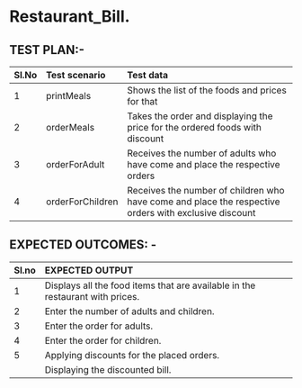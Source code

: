 # Restaurant_Bill. 

## TEST PLAN:-

| Sl.No | Test scenario| Test data |
|:----|:------------|:--------|
|1| printMeals| Shows the list of the foods and prices for that|
|2|orderMeals|  Takes the order and displaying the price for the ordered foods with discount|                                                                                                 
|3|orderForAdult|Receives the number of adults who have come and place the respective orders|
|4|orderForChildren|Receives the number of children who have come and place the respective orders with exclusive discount|



## EXPECTED OUTCOMES: -

|Sl.no| EXPECTED OUTPUT|
|:----|:---------------|
|1|	Displays all the food items that are available in the restaurant with prices.|
|2|	Enter the number of adults and children.|	
|3| 	Enter the order for adults.|
|4|	Enter the order for children.|
|5|	Applying discounts for the placed orders.|
| |	Displaying the discounted bill.|

